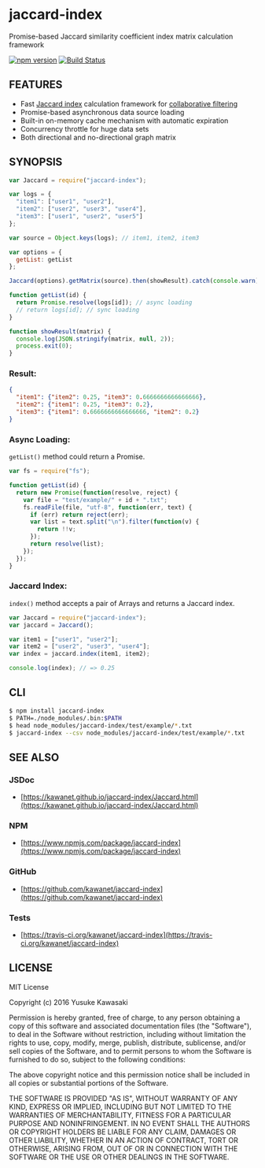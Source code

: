 # jaccard-index

Promise-based Jaccard similarity coefficient index matrix calculation framework

[![npm version](https://badge.fury.io/js/jaccard-index.svg)](http://badge.fury.io/js/jaccard-index) [![Build Status](https://travis-ci.org/kawanet/jaccard-index.svg?branch=master)](https://travis-ci.org/kawanet/jaccard-index)

## FEATURES

- Fast [Jaccard index](https://en.wikipedia.org/wiki/Jaccard_index) calculation framework for [collaborative filtering](https://en.wikipedia.org/wiki/Collaborative_filtering)
- Promise-based asynchronous data source loading
- Built-in on-memory cache mechanism with automatic expiration
- Concurrency throttle for huge data sets
- Both directional and no-directional graph matrix

## SYNOPSIS

```js
var Jaccard = require("jaccard-index");

var logs = {
  "item1": ["user1", "user2"],
  "item2": ["user2", "user3", "user4"],
  "item3": ["user1", "user2", "user5"]
};

var source = Object.keys(logs); // item1, item2, item3

var options = {
  getList: getList
};

Jaccard(options).getMatrix(source).then(showResult).catch(console.warn);

function getList(id) {
  return Promise.resolve(logs[id]); // async loading
  // return logs[id]; // sync loading
}

function showResult(matrix) {
  console.log(JSON.stringify(matrix, null, 2));
  process.exit(0);
}
```

### Result:

```json
{
  "item1": {"item2": 0.25, "item3": 0.6666666666666666},
  "item2": {"item1": 0.25, "item3": 0.2},
  "item3": {"item1": 0.6666666666666666, "item2": 0.2}
}
```

### Async Loading:

`getList()` method could return a Promise.

```js
var fs = require("fs");

function getList(id) {
  return new Promise(function(resolve, reject) {
    var file = "test/example/" + id + ".txt";
    fs.readFile(file, "utf-8", function(err, text) {
      if (err) return reject(err);
      var list = text.split("\n").filter(function(v) {
        return !!v;
      });
      return resolve(list);
    });
  });
}
```

### Jaccard Index:

`index()` method accepts a pair of Arrays and returns a Jaccard index.

```js
var Jaccard = require("jaccard-index");
var jaccard = Jaccard();

var item1 = ["user1", "user2"];
var item2 = ["user2", "user3", "user4"];
var index = jaccard.index(item1, item2);

console.log(index); // => 0.25
```

## CLI

```sh
$ npm install jaccard-index
$ PATH=./node_modules/.bin:$PATH
$ head node_modules/jaccard-index/test/example/*.txt
$ jaccard-index --csv node_modules/jaccard-index/test/example/*.txt
```

## SEE ALSO

### JSDoc

- [https://kawanet.github.io/jaccard-index/Jaccard.html](https://kawanet.github.io/jaccard-index/Jaccard.html)

### NPM

- [https://www.npmjs.com/package/jaccard-index](https://www.npmjs.com/package/jaccard-index)

### GitHub

- [https://github.com/kawanet/jaccard-index](https://github.com/kawanet/jaccard-index)

### Tests

- [https://travis-ci.org/kawanet/jaccard-index](https://travis-ci.org/kawanet/jaccard-index)

## LICENSE

MIT License

Copyright (c) 2016 Yusuke Kawasaki

Permission is hereby granted, free of charge, to any person obtaining a copy
of this software and associated documentation files (the "Software"), to deal
in the Software without restriction, including without limitation the rights
to use, copy, modify, merge, publish, distribute, sublicense, and/or sell
copies of the Software, and to permit persons to whom the Software is
furnished to do so, subject to the following conditions:

The above copyright notice and this permission notice shall be included in all
copies or substantial portions of the Software.

THE SOFTWARE IS PROVIDED "AS IS", WITHOUT WARRANTY OF ANY KIND, EXPRESS OR
IMPLIED, INCLUDING BUT NOT LIMITED TO THE WARRANTIES OF MERCHANTABILITY,
FITNESS FOR A PARTICULAR PURPOSE AND NONINFRINGEMENT. IN NO EVENT SHALL THE
AUTHORS OR COPYRIGHT HOLDERS BE LIABLE FOR ANY CLAIM, DAMAGES OR OTHER
LIABILITY, WHETHER IN AN ACTION OF CONTRACT, TORT OR OTHERWISE, ARISING FROM,
OUT OF OR IN CONNECTION WITH THE SOFTWARE OR THE USE OR OTHER DEALINGS IN THE
SOFTWARE.
